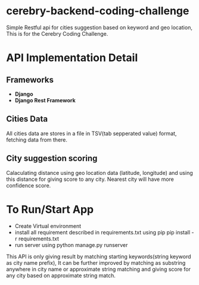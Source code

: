 # cerebry-backend-coding-challenge
Simple Restful api for cities suggestion based on keyword and geo location, This is for the Cerebry Coding Challenge.

# API Implementation Detail
## Frameworks
- **Django**
- **Django Rest Framework**

## Cities Data
All cities data are stores in a file in TSV(tab sepperated value) format, fetching data from there.

## City suggestion scoring
Calaculating distance using geo location data (latitude, longitude) and using this distance for giving score to any city. Nearest city will have more confidence score.

# To Run/Start App
- Create Virtual environment
- install all requirement described in requirements.txt using pip
  pip install -r requirements.txt
- run server using 
  python manage.py runserver

This API is only giving result by matching starting keywords(string keyword as city name prefix), It can be further improved by matching as substring anywhere in city name or approximate string matching and giving score for any city based on approximate string match.
